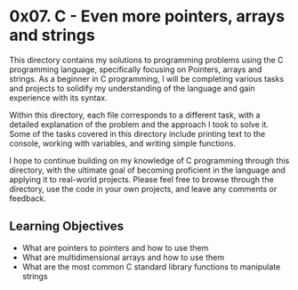 # 0x07. C - Even more pointers, arrays and strings

This directory contains my solutions to programming problems using the C programming language, specifically focusing on Pointers, arrays and strings. As a beginner in C programming, I will be completing various tasks and projects to solidify my understanding of the language and gain experience with its syntax.

Within this directory, each file corresponds to a different task, with a detailed explanation of the problem and the approach I took to solve it. Some of the tasks covered in this directory include printing text to the console, working with variables, and writing simple functions.

I hope to continue building on my knowledge of C programming through this directory, with the ultimate goal of becoming proficient in the language and applying it to real-world projects. Please feel free to browse through the directory, use the code in your own projects, and leave any comments or feedback.

## Learning Objectives

- What are pointers to pointers and how to use them
- What are multidimensional arrays and how to use them
- What are the most common C standard library functions to manipulate strings
